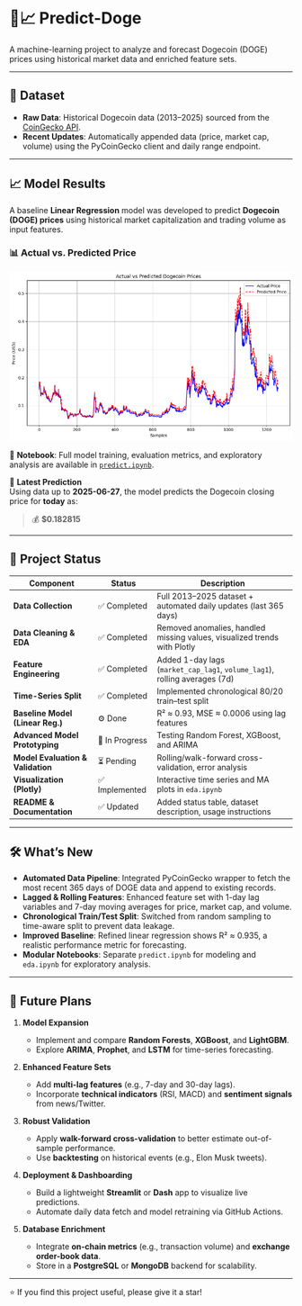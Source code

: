 # 🐶📈 Predict-Doge

A machine-learning project to analyze and forecast Dogecoin (DOGE) prices using historical market data and enriched feature sets.

---

## 📂 Dataset

- **Raw Data**: Historical Dogecoin data (2013–2025) sourced from the [CoinGecko API](https://www.coingecko.com/api/documentation).
- **Recent Updates**: Automatically appended  data (price, market cap, volume) using the PyCoinGecko client and daily range endpoint.

---

## 📈 Model Results

A baseline **Linear Regression** model was developed to predict **Dogecoin (DOGE) prices** using historical market capitalization and trading volume as input features.

### 📊 Actual vs. Predicted Price

![Linear Regression Result](./result_img/linear_regression.png)

📘 **Notebook**: Full model training, evaluation metrics, and exploratory analysis are available in [`predict.ipynb`](./predict.ipynb).

📅 **Latest Prediction**  
Using data up to **2025-06-27**, the model predicts the Dogecoin closing price for **today** as:

> 💰 **$0.182815**

---

## 🚀 Project Status

| Component                            | Status            | Description                                                                |
|-------------------------------------|-------------------|----------------------------------------------------------------------------|
| **Data Collection**                  | ✅ Completed       | Full 2013–2025 dataset + automated daily updates (last 365 days)           |
| **Data Cleaning & EDA**              | ✅ Completed       | Removed anomalies, handled missing values, visualized trends with Plotly    |
| **Feature Engineering**              | ✅ Completed       | Added 1-day lags (`market_cap_lag1`, `volume_lag1`), rolling averages (7d)  |
| **Time-Series Split**                | ✅ Completed       | Implemented chronological 80/20 train–test split                            |
| **Baseline Model (Linear Reg.)**     | ⚙️ Done            | R² ≈ 0.93, MSE ≈ 0.0006 using lag features                                  |
| **Advanced Model Prototyping**       | 🔄 In Progress     | Testing Random Forest, XGBoost, and ARIMA                                  |
| **Model Evaluation & Validation**    | ⏳ Pending         | Rolling/​walk-forward cross-validation, error analysis                       |
| **Visualization (Plotly)**           | ✅ Implemented     | Interactive time series and MA plots in `eda.ipynb`                         |
| **README & Documentation**           | ✅ Updated         | Added status table, dataset description, usage instructions                |

---

## 🛠 What’s New

- **Automated Data Pipeline**: Integrated PyCoinGecko wrapper to fetch the most recent 365 days of DOGE data and append to existing records.
- **Lagged & Rolling Features**: Enhanced feature set with 1-day lag variables and 7-day moving averages for price, market cap, and volume.
- **Chronological Train/Test Split**: Switched from random sampling to time-aware split to prevent data leakage.
- **Improved Baseline**: Refined linear regression shows R² ≈ 0.935, a realistic performance metric for forecasting.
- **Modular Notebooks**: Separate `predict.ipynb` for modeling and `eda.ipynb` for exploratory analysis.

---

## 🔮 Future Plans

1. **Model Expansion**  
   - Implement and compare **Random Forests**, **XGBoost**, and **LightGBM**.  
   - Explore **ARIMA**, **Prophet**, and **LSTM** for time-series forecasting.

2. **Enhanced Feature Sets**  
   - Add **multi-lag features** (e.g., 7-day and 30-day lags).  
   - Incorporate **technical indicators** (RSI, MACD) and **sentiment signals** from news/Twitter.

3. **Robust Validation**  
   - Apply **walk-forward cross-validation** to better estimate out-of-sample performance.  
   - Use **backtesting** on historical events (e.g., Elon Musk tweets).

4. **Deployment & Dashboarding**  
   - Build a lightweight **Streamlit** or **Dash** app to visualize live predictions.  
   - Automate daily data fetch and model retraining via GitHub Actions.

5. **Database Enrichment**  
   - Integrate **on-chain metrics** (e.g., transaction volume) and **exchange order-book data**.  
   - Store in a **PostgreSQL** or **MongoDB** backend for scalability.

---

⭐ If you find this project useful, please give it a star!  
